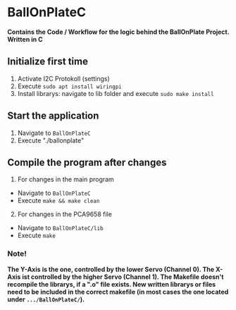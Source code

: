# BallOnPlateC
**Contains the Code / Workflow for the logic behind the BallOnPlate Project. Written in C**

## Initialize first time
1. Activate I2C Protokoll (settings)
2. Execute ```sudo apt install wiringpi```
3. Install librarys: navigate to lib folder and execute ```sudo make install```

## Start the application
1. Navigate to ```BallOnPlateC```
2. Execute "./ballonplate"

## Compile the program after changes
1. For changes in the main program
- Navigate to ```BallOnPlateC```
- Execute ```make && make clean```
2. For changes in the PCA9658 file
- Navigate to ```BallOnPlateC/lib```
- Execute ```make```

### Note!
**The Y-Axis is the one, controlled by the lower Servo (Channel 0). The X-Axis ist controlled by the higher Servo (Channel 1).
The Makefile doesn't recompile the librarys, if a ".o" file exists. New written librarys or files need to be included in the correct makefile (in most cases the one located under ```.../BallOnPlateC/```).**
